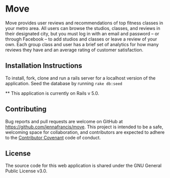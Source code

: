 # Move

Move provides user reviews and recommendations of top fitness classes in your metro area. All users can browse the studios, classes, and reviews in their designated city, but you must log in with an email and password – or through Facebook – to add studios and classes or leave a review of your own. Each group class and user has a brief set of analytics for how many reviews they have and an average rating of customer satisfaction.

## Installation Instructions

To install, fork, clone and run a rails server for a localhost version of the application. Seed the database by running `rake db:seed`

** This application is currently on Rails v 5.0.

## Contributing

Bug reports and pull requests are welcome on GitHub at https://github.com/jennafrancis/move. This project is intended to be a safe, welcoming space for collaboration, and contributors are expected to adhere to the [Contributor Covenant](http://contributor-covenant.org) code of conduct.

## License

The source code for this web application is shared under the GNU General Public License v3.0.
